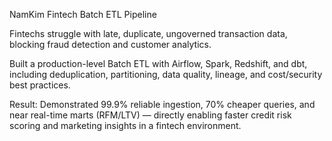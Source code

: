 NamKim Fintech Batch ETL Pipeline

Fintechs struggle with late, duplicate, ungoverned transaction data, blocking fraud detection and customer analytics.

Built a production-level Batch ETL with Airflow, Spark, Redshift, and dbt, including deduplication, partitioning, data quality, lineage, and cost/security best practices.

Result: Demonstrated 99.9% reliable ingestion, 70% cheaper queries, and near real-time marts (RFM/LTV) — directly enabling faster credit risk scoring and marketing insights in a fintech environment.

